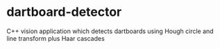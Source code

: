 # dartboard-detector
C++ vision application which detects dartboards using Hough circle and line transform plus Haar cascades
